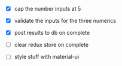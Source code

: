 - [x] cap the number inputs at 5
- [x] validate the inputs for the three numerics
- [x] post results to db on complete
- [ ] clear redux store on complete
- [ ] style stuff with material-ui

